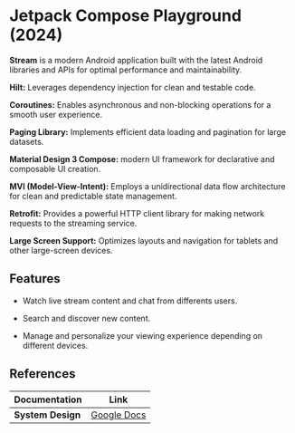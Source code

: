 # Jetpack Compose Playground (2024)

**Stream** is a modern Android application built with  the latest Android libraries and APIs for optimal performance and maintainability.

**Hilt:** Leverages dependency injection for clean and testable code.

**Coroutines:** Enables asynchronous and non-blocking operations for a smooth user experience.

**Paging Library:** Implements efficient data loading and pagination for large datasets.

**Material Design 3 Compose:** modern UI framework for declarative and composable UI creation.

**MVI (Model-View-Intent):** Employs a unidirectional data flow architecture for clean and predictable state management.

**Retrofit:** Provides a powerful HTTP client library for making network requests to the streaming service.

**Large Screen Support:** Optimizes layouts and navigation for tablets and other large-screen devices.

## Features

* Watch live stream content and chat from differents users.

* Search and discover new content.

* Manage and personalize your viewing experience depending on different devices.

## References

| Documentation                                              | Link                                                                              |
|------------------------------------------------------------|-----------------------------------------------------------------------------------|
| **System Design** | [Google Docs]() |
